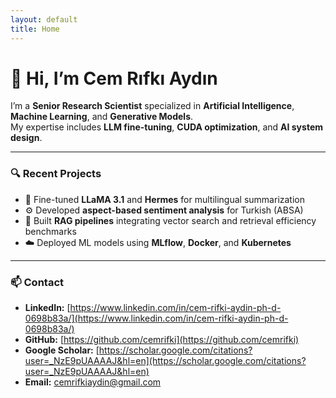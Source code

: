 ```yaml
---
layout: default
title: Home
---
```


# 👋 Hi, I’m Cem Rıfkı Aydın

I’m a **Senior Research Scientist** specialized in **Artificial Intelligence**, **Machine Learning**, and **Generative Models**.  
My expertise includes **LLM fine-tuning**, **CUDA optimization**, and **AI system design**.

---

### 🔍 Recent Projects
- 🧠 Fine-tuned **LLaMA 3.1** and **Hermes** for multilingual summarization  
- ⚙️ Developed **aspect-based sentiment analysis** for Turkish (ABSA)  
- 🧩 Built **RAG pipelines** integrating vector search and retrieval efficiency benchmarks  
- ☁️ Deployed ML models using **MLflow**, **Docker**, and **Kubernetes**

---

### 📫 Contact
- **LinkedIn:** [https://www.linkedin.com/in/cem-rifki-aydin-ph-d-0698b83a/](https://www.linkedin.com/in/cem-rifki-aydin-ph-d-0698b83a/)
- **GitHub:** [https://github.com/cemrifki](https://github.com/cemrifki)
- **Google Scholar:** [https://scholar.google.com/citations?user=_NzE9pUAAAAJ&hl=en](https://scholar.google.com/citations?user=_NzE9pUAAAAJ&hl=en)
- **Email:** cemrifkiaydin@gmail.com
